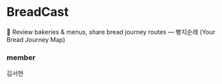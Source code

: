 # BreadCast
🍞 Review bakeries &amp; menus, share bread journey routes — 빵지순례 (Your Bread Journey Map)

### member
김서현
